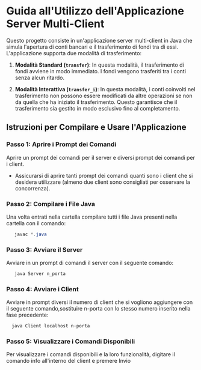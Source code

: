 # Guida all'Utilizzo dell'Applicazione Server Multi-Client

Questo progetto consiste in un'applicazione server multi-client in Java che simula l'apertura di conti bancari e il trasferimento di fondi tra di essi. L'applicazione supporta due modalità di trasferimento:

1. **Modalità Standard (`transfer`)**: In questa modalità, il trasferimento di fondi avviene in modo immediato. I fondi vengono trasferiti tra i conti senza alcun ritardo.

2. **Modalità Interattiva (`transfer_i`)**: In questa modalità, i conti coinvolti nel trasferimento non possono essere modificati da altre operazioni se non da quella che ha iniziato il trasferimento. Questo garantisce che il trasferimento sia gestito in modo esclusivo fino al completamento.


## Istruzioni per Compilare e Usare l'Applicazione

### Passo 1: Aprire i Prompt dei Comandi

Aprire un prompt dei comandi per il server e  diversi prompt dei comandi per i client.
   - Assicurarsi di aprire tanti prompt dei comandi quanti sono i client che si desidera utilizzare (almeno due client sono consigliati per osservare la concorrenza).

### Passo 2: Compilare i File Java

 Una volta entrati nella cartella compilare tutti i file Java presenti nella cartella con il comando:

```java
   javac *.java
```
### Passo 3: Avviare il Server
Avviare in un prompt di comandi il server con il seguente comando:

```java
   java Server n_porta
```
### Passo 4: Avviare i Client
Avviare in prompt diversi il numero di client che si vogliono aggiungere con il seguente comando,sostituire n-porta con lo stesso numero inserito nella fase precedente:

```java
  java Client localhost n-porta
```
### Passo 5: Visualizzare i Comandi Disponibili
Per visualizzare i comandi disponibili e la loro funzionalità, digitare il comando info all'interno del client e premere Invio